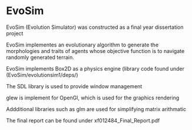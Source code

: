 # EvoSim
EvoSim (Evolution Simulator) was constructed as a final year dissertation project

EvoSim implementes an evolutionary algorithm to generate the morphologies and traits of agents whose objective function is to navigate randomly generated terrain.


EvoSim implements Box2D as a physics engine (library code found under (EvoSim/evolutionsim1/deps/)

The SDL library is used to provide window management

glew is implement for OpenGl, which is used for the graphics rendering

Addditional libraries such as glm are used for simplifying matrix arithmatic


The final report can be found under xf012484_Final_Report.pdf
